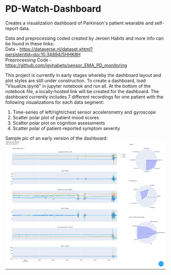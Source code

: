 # PD-Watch-Dashboard
Creates a visualization dashboard of Parkinson's patient wearable and self-report data.

Data and preprocessing coded created by Jeroen Habits and more info can be found in these links:<br>
Data - https://dataverse.nl/dataset.xhtml?persistentId=doi:10.34894/5HHK8H <br>
Preprocessing Code - https://github.com/jgvhabets/sensor_EMA_PD_monitoring <br>

This project is currently in early stages whereby the dashboard layout and plot styles are still under construction.  To create a dashboard, load "Visualize.ipynb" in jupyter notebook and run all.  At the bottom of the notebook file, a locally-hosted link will be created for the dashboard.  The dashboard currently includes 7 different recordings for one patient with the following visualizations for each data segment:<br>
1. Time-series of left/right/chest sensor accelerometry and gyroscope
2. Scatter polar plot of patient mood scores
3. Scatter polar plot on cognition assessments
4. Scatter polar of patient-reported symptom severity

Sample pic of an early version of the dashboard:
![Screenshot](https://github.com/BobbyWilt/PD-Watch-Dashboard/blob/main/sample/dashboard.JPG)
